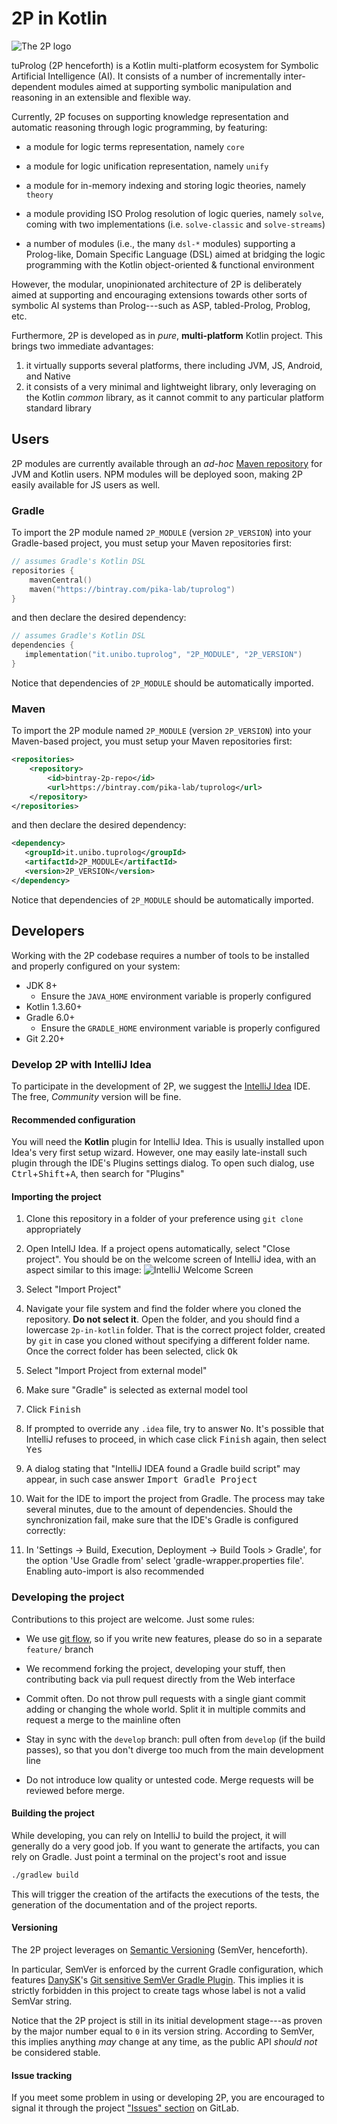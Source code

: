 # 2P in Kotlin

![The 2P logo](./logo.svg)

tuProlog (2P henceforth) is a Kotlin multi-platform ecosystem for Symbolic Artificial Intelligence (AI).
It consists of a number of incrementally inter-dependent modules aimed at supporting symbolic manipulation and reasoning in an extensible and flexible way.

Currently, 2P focuses on supporting knowledge representation and automatic reasoning through logic programming, by featuring:

* a module for logic terms representation, namely `core`

* a module for logic unification representation, namely `unify`

* a module for in-memory indexing and storing logic theories, namely `theory`

* a module providing ISO Prolog resolution of logic queries, namely `solve`, coming with two implementations (i.e. `solve-classic` and `solve-streams`)
    
* a number of modules (i.e., the many `dsl-*` modules) supporting a Prolog-like, Domain Specific Language (DSL) aimed at bridging the logic programming with the Kotlin object-oriented \& functional environment
    
However, the modular, unopinionated architecture of 2P is deliberately aimed at supporting and encouraging extensions towards other sorts of symbolic AI systems than Prolog---such as ASP, tabled-Prolog, Problog, etc.

Furthermore, 2P is developed as in _pure_, __multi-platform__ Kotlin project. 
This brings two immediate advantages:
1. it virtually supports several platforms, there including JVM, JS, Android, and Native
2. it consists of a very minimal and lightweight library, only leveraging on the Kotlin _common_ library, as it cannot commit to any particular platform standard library

<!-- 
## Overview

![Project Map](http://www.plantuml.com/plantuml/svg/dLTBSnCv4BxFhr3bagGsJW57bsC83xQsO2cAP7CWoK6UQTjQDDAWHpOkDlzzzHWt6eqof9P36Edx-j7gRgdzIXkgZ6rvPPZXG5vqX0doGHhEH5LrjFv6Dq1ggO3yg2f2Y8CDg3MjWLo2QjqkwV_zHfZ-NKahcZbvBIK7Age4XE-MSdqapHRKFCWU8o-XRQdUlf4D73dq3s5I3TeeMnkhAEUxTzFQ4X5McsbwQc8J_B-KHzgkvkJ2hhHXnXecnN7A0ZD5I9YBInBDBKbDjN6AZzsQf2PhBeMBDj86Y94NpdsnyM3y2k13-2ka0NBWF26KCwf1e-ytmkyoJTPI4H1qnPqaSP7V22_epLodZj_U2BqJXjw7p9i3GdKWVP86l2bSa1c7jPdvPPNNmXifjA723EhXZd8BSt8kTj7nNEYAgW5Vq1OmrEI4PDjnCF0fXGTbTowasBNIwYof8uiNeOIoedrlHMsaEZUoPJLg88DSh2Edu1rLpEn6jKhLHhl8bQAxHSX_Xdrasio9_rk4B-3xdBW_5aGDFIChG2OQk0zs-zefH_p9jg1OFGnPcAkOcjTiunHiG2Le0pLhAV_9U1itgYmbLC6btBTKRoOsRT4J3y16KJug4VG3l2D5sI-Go-NUbULyJiToMJib_HHWSdQsp_UD2EdrEy_yzqRxp-jRtoHUEJO9BiXCiStMpFnwT64gQxPPyRazm9eRbYLb7949Lm-DKt5u8xotFpVNb6iuz7v6itj7SOMUXetSrNTjPtRErIcxrxSZgpyUeiaWZYPnrTyWOLsqU07cyNIHCtBmu-40NHgB-twQbdUfAyjdebDndnuIAXg2bV42Jm4F9cCyyuSIJE2Pn0KUYL-ExrJRSPYEv_IWU1KHvrKvplzpmdZ5_-sxWaanhU7aIJx5zsxnxwoH_uXPVpEF0NnP2f1_Fu8k926slv0UGR4xzpo4mbLJHF02YuBHuKnb2V2fBGBfWPO8FbSLNYwu7Jkui9-qLVZqYEtwVVHY3A4Pnq7hcLY6nTACJWFkv_fmVEJK-WbbiVW2jQ5Yms6vt5ykMP5vAjPyuVd5AflF3ggCjGNQpFjJV9bXAzdiadSogKDiyN0T4hdUEp7G83kV9yg34KH0D46s5CeNcpPliHsc0iYWqK3XvAyz_oI4Tfj5bVdobYce3RlxXKFF9q_K4OJb_2cEFS6bznG7iLAMo5ciyrEvFdBcuRYaBM-Oc3Z4-pNY8IMFWdX6A1_uI0WUFp9N_acxnOSJSXNdk9fJhGS_3XPNL9qGdFG669ajlNnLEQtxZh62hTtpcrdvo-qo6CxCjNJmlPaFL5O9eTtO8_Cy7ke9CI_mvqygy38LeARUbaL6Oqfqj4ps_qMz3sbePWjIZMExn6tKhIm7tG_9FXFB16lwP241ivUmuiM3b9ZmmI3TSQkFeaVpteNZ_KTEYyhcVTtyf6N9e4patEB98JVjiOIPZVkvHlnrW64D-9dMCJkXKwr1cVF70XmpXygHDo9-VRBAhxzMgS0eMfi9bHcph7BCE-TyMcb6BklD1iVHev9hD7x9G1EgWB2sjOQkECmH1rflIGjcAnjlsohXtprAaD2RTJvPolck9sd4gRD_1tpVRolBk26h7K42DCmudPv0f83mFuAzPQO94tVo6pJ4Tb9KwPkNDhMM7D-MPDRqkweVbpw-ZKlY1uzbZwKwEghqMCTd9RdSVFQO6i_d9Uv7k2zGeoLluTJVvgTBic_x1ZeNaYOkl7ZjdjhEmRLKC00ZlqS3Sm378pWjAqOmHZd0NhaFs_B_0000)
-->

## Users

2P modules are currently available through an _ad-hoc_ [Maven repository](https://bintray.com/pika-lab/tuprolog) for JVM and Kotlin users. 
NPM modules will be deployed soon, making 2P easily available for JS users as well.

### Gradle

To import the 2P module named `2P_MODULE` (version `2P_VERSION`) into your Gradle-based project, you must setup your Maven repositories first:
```kotlin
// assumes Gradle's Kotlin DSL
repositories {
    mavenCentral()
    maven("https://bintray.com/pika-lab/tuprolog")
}
``` 
and then declare the desired dependency:
 ```kotlin
// assumes Gradle's Kotlin DSL
dependencies {
    implementation("it.unibo.tuprolog", "2P_MODULE", "2P_VERSION")
}
 ``` 
Notice that dependencies of `2P_MODULE` should be automatically imported. 

### Maven

To import the 2P module named `2P_MODULE` (version `2P_VERSION`) into your Maven-based project, you must setup your Maven repositories first:
```xml
<repositories>
    <repository>
        <id>bintray-2p-repo</id>
        <url>https://bintray.com/pika-lab/tuprolog</url>
    </repository>
</repositories>
``` 
and then declare the desired dependency:
 ```xml
<dependency>
    <groupId>it.unibo.tuprolog</groupId>
    <artifactId>2P_MODULE</artifactId>
    <version>2P_VERSION</version>
</dependency>
 ``` 
Notice that dependencies of `2P_MODULE` should be automatically imported. 

## Developers

Working with the 2P codebase requires a number of tools to be installed and properly configured on your system:
- JDK 8+
    + Ensure the `JAVA_HOME` environment variable is properly configured
- Kotlin 1.3.60+
- Gradle 6.0+
    + Ensure the `GRADLE_HOME` environment variable is properly configured
- Git 2.20+

### Develop 2P with IntelliJ Idea

To participate in the development of 2P, we suggest the [IntelliJ Idea](https://www.jetbrains.com/idea/download/) IDE. 
The free, _Community_ version will be fine. 

#### Recommended configuration
You will need the __Kotlin__ plugin for IntelliJ Idea. 
This is usually installed upon Idea's very first setup wizard.
However, one may easily late-install such plugin through the IDE's Plugins settings dialog.
To open such dialog, use <kbd>Ctrl</kbd>+<kbd>Shift</kbd>+<kbd>A</kbd>, then search for "Plugins"

#### Importing the project

1. Clone this repository in a folder of your preference using `git clone` appropriately

0. Open IntellJ Idea. 
If a project opens automatically, select "Close project". 
You should be on the welcome screen of IntelliJ idea, with an aspect similar to this image: 
![IntelliJ Welcome Screen](https://www.jetbrains.com/help/img/idea/2018.2/ideaWelcomeScreen.png)

0. Select "Import Project"

0. Navigate your file system and find the folder where you cloned the repository. 
**Do not select it**. 
Open the folder, and you should find a lowercase `2p-in-kotlin` folder. 
That is the correct project folder, created by `git` in case you cloned without specifying a different folder name. 
Once the correct folder has been selected, click <kbd>Ok</kbd>

0. Select "Import Project from external model"

0. Make sure "Gradle" is selected as external model tool

0. Click <kbd>Finish</kbd>

0. If prompted to override any `.idea` file, try to answer <kbd>No</kbd>. It's possible that IntelliJ refuses to proceed, in which case click <kbd>Finish</kbd> again, then select <kbd>Yes</kbd>

0. A dialog stating that "IntelliJ IDEA found a Gradle build script" may appear, in such case answer <kbd>Import Gradle Project</kbd>

0. Wait for the IDE to import the project from Gradle. The process may take several minutes, due to the amount of dependencies. Should the synchronization fail, make sure that the IDE's Gradle is configured correctly:

0. In 'Settings -> Build, Execution, Deployment -> Build Tools > Gradle', for the option 'Use Gradle from' select 'gradle-wrapper.properties file'. Enabling auto-import is also recommended

### Developing the project
Contributions to this project are welcome. Just some rules:

* We use [git flow](https://github.com/nvie/gitflow), so if you write new features, please do so in a separate `feature/` branch

* We recommend forking the project, developing your stuff, then contributing back via pull request directly from the Web interface

* Commit often. Do not throw pull requests with a single giant commit adding or changing the whole world. Split it in multiple commits and request a merge to the mainline often

* Stay in sync with the `develop` branch: pull often from `develop` (if the build passes), so that you don't diverge too much from the main development line

* Do not introduce low quality or untested code. Merge requests will be reviewed before merge.


#### Building the project
While developing, you can rely on IntelliJ to build the project, it will generally do a very good job.
If you want to generate the artifacts, you can rely on Gradle. Just point a terminal on the project's root and issue

```bash
./gradlew build
```

This will trigger the creation of the artifacts the executions of the tests, the generation of the documentation and of the project reports.

#### Versioning

The 2P project leverages on [Semantic Versioning](https://semver.org/) (SemVer, henceforth).

In particular, SemVer is enforced by the current Gradle configuration, which features [DanySK](https://github.com/DanySK)'s [Git sensitive SemVer Gradle Plugin](https://github.com/DanySK/git-sensitive-semantic-versioning-gradle-plugin).
This implies it is strictly forbidden in this project to create tags whose label is not a valid SemVar string.

Notice that the 2P project is still in its initial development stage---as proven by the major number equal to `0` in its version string.
According to SemVer, this implies anything _may_ change at any time, as the public API _should not_ be considered stable.

#### Issue tracking

If you meet some problem in using or developing 2P, you are encouraged to signal it through the project ["Issues" section](https://gitlab.com/pika-lab/tuprolog/2p-in-kotlin/issues) on GitLab.